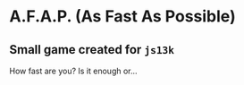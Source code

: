 # A.F.A.P. (As Fast As Possible)

## Small game created for `js13k`

How fast are you? Is it enough or...
